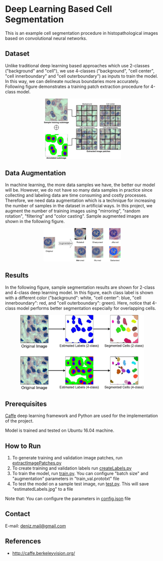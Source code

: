
Deep Learning Based Cell Segmentation
===

This is an example cell segmentation procedure in histopathological images based on convolutional neural networks.

Dataset
-------------
Unlike traditional deep learning based approaches which use 2-classes ("background" and "cell"), we use 4-classes ("background", "cell center", "cell innerboundary" and "cell outerboundary") as inputs to train the model. In this way, we can delineate nucleus boundaries more accurately. Following figure demonstrates a training patch extraction procedure for 4-class model.

<p align="center">
  <img src="./patchExtraction.png" width="50%" height="50%"/>
</p>


Data Augmentation
-------------
In machine learning, the more data samples we have, the better our model will be. However, we do not have so many data samples in practice since collecting and labeling data are time consuming and costly processes. Therefore, we need data augmentation which is a technique for increasing the number of samples in the dataset in artificial ways. In this project, we augment the number of training images using "mirroring", "random rotation", "filtering" and "color casting". Sample augmented images are shown in the following figure. 

<p align="center">
  <img src="./dataAugmentation.png" width="50%" height="50%"/>
</p>


Results
-------------
In the following figure, sample segmentation results are shown for 2-class and 4-class deep learning model. In this figure, each class label is shown with a different color ("background": white, "cell center": blue, "cell innerboundary": red, and "cell outerboundary": green). Here, notice that 4-class model performs better segmentation especially for overlapping cells. 
<p align="center">
  <img src="./sampleSegmentation.png" width="80%" height="80%"/>
</p>


Prerequisites
-------------
[Caffe](http://caffe.berkeleyvision.org/) deep learning framework and Python are used for the implementation of the project.

Model is trained and tested on Ubuntu 16.04 machine.


How to Run
-------------
1) To generate training and validation image patches, run [extractImagePatches.py](extractImagePatches.py)
2) To create training and validation labels run [createLabels.py](createLabels.py)
3) To train the model, run [train.py](train.py). You can configure "batch size" and "augmentation" parameters in "train_val.prototxt" file
4) To test the model on a sample test image, run [test.py](test.py). This will save "estimatedLabels.jpg" to a file

Note that: You can configure the parameters in [config.json](config.json) file

Contact
-------
E-mail: deniz.mail@gmail.com


References
------------
- http://caffe.berkeleyvision.org/
